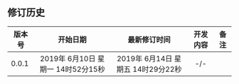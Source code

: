 <script type="text/javascript">
	$(document).ready(function() {
	    //为超链接加上target='_blank'属性
		$('a[href^="http"]').each(function() {
			$(this).attr('target', '_blank');
		});
	});
</script>

修订历史
--
| 版本号 |  开始日期 | 最新修订时间 | 开发内容 | 备注 |
| --- | :---: | :---: | :---: | :---: | 
| 0.0.1 | 2019年 6月10日 星期一 14时52分15秒 | 2019年 6月14日 星期五 14时29分22秒 | -/- |
